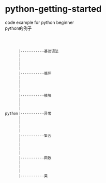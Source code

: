 # python-getting-started
code example for python beginner <br />
python的例子 <br />
<pre><code>


      |-----------基础语法
      |
      |
      |
      |
      |-----------循环
      |
      |
      |
      |
      |-----------模块
      |
      |
      |
python|-----------异常
      |
      |
      |
      |
      |-----------集合
      |
      |
      |
      |
      |-----------函数
      |
      |
      |
      |-----------类
      
      
      
      
      
</code></pre>

